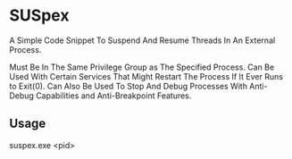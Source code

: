 # SUSpex
A Simple Code Snippet To Suspend And Resume Threads In An External Process.

Must Be In The Same Privilege Group as The Specified Process. Can Be Used With Certain Services That Might Restart The Process If It Ever Runs to Exit(0). Can Also Be Used To Stop And Debug Processes With Anti-Debug Capabilities and Anti-Breakpoint Features. 

## Usage
suspex.exe \<pid\>
